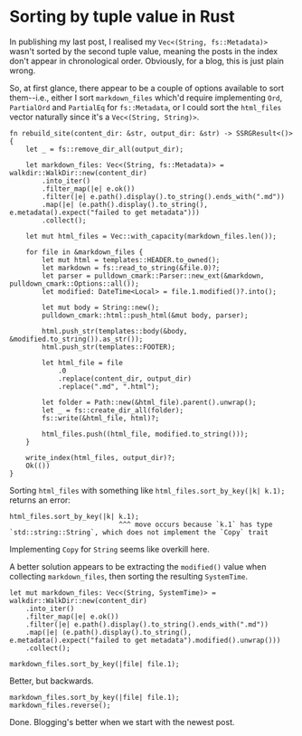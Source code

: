 # Sorting by tuple value in Rust

In publishing my last post, I realised my `Vec<(String, fs::Metadata)>` wasn't sorted by the second tuple value, meaning the posts in the index don't appear in chronological order. Obviously, for a blog, this is just plain wrong.

So, at first glance, there appear to be a couple of options available to sort them--i.e., either I sort `markdown_files` which'd require implementing `Ord`, `PartialOrd` and `PartialEq` for `fs::Metadata`, or I could sort the `html_files` vector naturally since it's a `Vec<(String, String)>`.

```
fn rebuild_site(content_dir: &str, output_dir: &str) -> SSRGResult<()> {
    let _ = fs::remove_dir_all(output_dir);

    let markdown_files: Vec<(String, fs::Metadata)> = walkdir::WalkDir::new(content_dir)
        .into_iter()
        .filter_map(|e| e.ok())
        .filter(|e| e.path().display().to_string().ends_with(".md"))
        .map(|e| (e.path().display().to_string(), e.metadata().expect("failed to get metadata")))
        .collect();

    let mut html_files = Vec::with_capacity(markdown_files.len());

    for file in &markdown_files {
        let mut html = templates::HEADER.to_owned();
        let markdown = fs::read_to_string(&file.0)?;
        let parser = pulldown_cmark::Parser::new_ext(&markdown, pulldown_cmark::Options::all());
        let modified: DateTime<Local> = file.1.modified()?.into();

        let mut body = String::new();
        pulldown_cmark::html::push_html(&mut body, parser);

        html.push_str(templates::body(&body, &modified.to_string()).as_str());
        html.push_str(templates::FOOTER);

        let html_file = file
            .0
            .replace(content_dir, output_dir)
            .replace(".md", ".html");

        let folder = Path::new(&html_file).parent().unwrap();
        let _ = fs::create_dir_all(folder);
        fs::write(&html_file, html)?;

        html_files.push((html_file, modified.to_string()));
    }

    write_index(html_files, output_dir)?;
    Ok(())
}
```

Sorting `html_files` with something like `html_files.sort_by_key(|k| k.1);` returns an error:

```
html_files.sort_by_key(|k| k.1);
                           ^^^ move occurs because `k.1` has type `std::string::String`, which does not implement the `Copy` trait
```

Implementing `Copy` for `String` seems like overkill here.

A better solution appears to be extracting the `modified()` value when collecting `markdown_files`, then sorting the resulting `SystemTime`.

```
let mut markdown_files: Vec<(String, SystemTime)> = walkdir::WalkDir::new(content_dir)
    .into_iter()
    .filter_map(|e| e.ok())
    .filter(|e| e.path().display().to_string().ends_with(".md"))
    .map(|e| (e.path().display().to_string(), e.metadata().expect("failed to get metadata").modified().unwrap()))
    .collect();

markdown_files.sort_by_key(|file| file.1);
```

Better, but backwards.

```
markdown_files.sort_by_key(|file| file.1);
markdown_files.reverse();
```

Done. Blogging's better when we start with the newest post.
